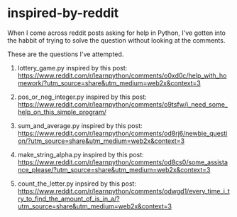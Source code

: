 # inspired-by-reddit

When I come across reddit posts asking for help in Python, I've gotten into the habbit of trying to solve the question without looking at the comments.

These are the questions I've attempted.

1. lottery_game.py inspired by this post: https://www.reddit.com/r/learnpython/comments/o0xd0c/help_with_homework/?utm_source=share&utm_medium=web2x&context=3

2. pos_or_neg_integer.py inspired by this post: https://www.reddit.com/r/learnpython/comments/o9tsfw/i_need_some_help_on_this_simple_program/

3. sum_and_average.py inspired by this post: https://www.reddit.com/r/learnpython/comments/od8rj6/newbie_question/?utm_source=share&utm_medium=web2x&context=3

4. make_string_alpha.py inspired by this post: https://www.reddit.com/r/learnpython/comments/od8cs0/some_assistance_please/?utm_source=share&utm_medium=web2x&context=3

5. count_the_letter.py inpsired by this post: https://www.reddit.com/r/learnpython/comments/odwgd1/every_time_i_try_to_find_the_amount_of_is_in_a/?utm_source=share&utm_medium=web2x&context=3
